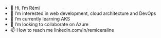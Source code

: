 - 👋 Hi, I’m Rémi
- 👀 I’m interested in web development, cloud architecture and DevOps
- 🌱 I’m currently learning AKS
- 💞️ I’m looking to collaborate on Azure
- 📫 How to reach me linkedin.com/in/remiceraline

<!---
rceraline/rceraline is a ✨ special ✨ repository because its `README.md` (this file) appears on your GitHub profile.
You can click the Preview link to take a look at your changes.
--->
